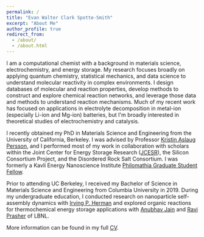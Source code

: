 ```yaml
---
permalink: /
title: "Evan Walter Clark Spotte-Smith"
excerpt: "About Me"
author_profile: true
redirect_from: 
  - /about/
  - /about.html
---
```


I am a computational chemist with a background in materials science, electrochemistry, and energy storage.
My research focuses broadly on applying quantum chemistry, statistical mechanics, and data science to understand molecular reactivity in complex environments.
I design databases of molecular and reaction properties, develop methods to construct and explore chemical reaction networks, and leverage those data and methods to understand reaction mechanisms.
Much of my recent work has focused on applications in electrolyte decomposition in metal-ion (especially Li-ion and Mg-ion) batteries, but I'm broadly interested in theoretical studies of electrochemistry and catalysis.

I recently obtained my PhD in Materials Science and Engineering from the University of California, Berkeley.
I was advised by Professor [Kristin Aslaug Persson](https://perssongroup.lbl.gov), and I performed most of my work in collaboration with scholars within the Joint Center for Energy Storage Research ([JCESR](https://www.jcesr.org/)), the Silicon Consortium Project, and the Disordered Rock Salt Consortium.
I was formerly a Kavli Energy Nanoscience Institute [Philomathia Graduate Student Fellow](https://kavli.berkeley.edu/evan-walter-clark-spotte-smith).

Prior to attending UC Berkeley, I received my Bachelor of Science in Materials Science and Engineering from Columbia University
in 2019. During my undergraduate education, I conducted research on nanoparticle self-assembly dynamics with
[Irving P. Herman](http://www.columbia.edu/~iph1/index.html) and explored organic reactions for thermochemical energy
storage applications with [Anubhav Jain](https://hackingmaterials.lbl.gov/) and [Ravi Prasher](https://thermalenergy.lbl.gov/)
of LBNL.

More information can be found in my full [CV](files/evan_spotte-smith_cv.pdf).